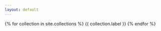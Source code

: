 ```yaml
---
layout: default
---
```

{% for collection in site.collections %}
{{ collection.label }}
{% endfor %}
